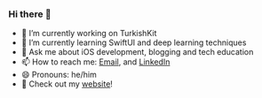 ### Hi there 👋

- 🔭 I’m currently working on TurkishKit
- 🌱 I’m currently learning SwiftUI and deep learning techniques
- 💬 Ask me about iOS development, blogging and tech education
- 📫 How to reach me: [Email](mailto:contact.canbalkaya@gmail.com), and [LinkedIn](https://www.linkedin.com/in/canbalkaya/)
- 😄 Pronouns: he/him
- 📡 Check out my [website](https://www.canbalkaya.com)!
